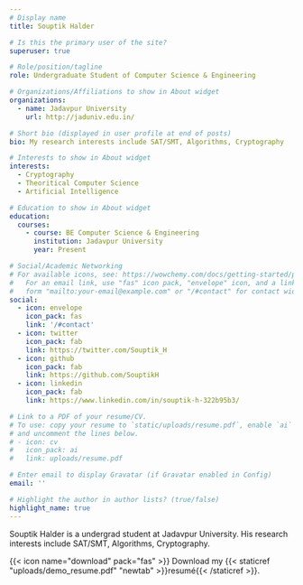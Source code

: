 ```yaml
---
# Display name
title: Souptik Halder

# Is this the primary user of the site?
superuser: true

# Role/position/tagline
role: Undergraduate Student of Computer Science & Engineering

# Organizations/Affiliations to show in About widget
organizations:
  - name: Jadavpur University
    url: http://jaduniv.edu.in/

# Short bio (displayed in user profile at end of posts)
bio: My research interests include SAT/SMT, Algorithms, Cryptography

# Interests to show in About widget
interests:
  - Cryptography
  - Theoritical Computer Science
  - Artificial Intelligence

# Education to show in About widget
education:
  courses:
    - course: BE Computer Science & Engineering
      institution: Jadavpur University
      year: Present

# Social/Academic Networking
# For available icons, see: https://wowchemy.com/docs/getting-started/page-builder/#icons
#   For an email link, use "fas" icon pack, "envelope" icon, and a link in the
#   form "mailto:your-email@example.com" or "/#contact" for contact widget.
social:
  - icon: envelope
    icon_pack: fas
    link: '/#contact'
  - icon: twitter
    icon_pack: fab
    link: https://twitter.com/Souptik_H
  - icon: github
    icon_pack: fab
    link: https://github.com/SouptikH
  - icon: linkedin
    icon_pack: fab
    link: https://www.linkedin.com/in/souptik-h-322b95b3/

# Link to a PDF of your resume/CV.
# To use: copy your resume to `static/uploads/resume.pdf`, enable `ai` icons in `params.toml`,
# and uncomment the lines below.
# - icon: cv
#   icon_pack: ai
#   link: uploads/resume.pdf

# Enter email to display Gravatar (if Gravatar enabled in Config)
email: ''

# Highlight the author in author lists? (true/false)
highlight_name: true
---
```


Souptik Halder is a undergrad student at Jadavpur University. His research interests include SAT/SMT, Algorithms, Cryptography. 


{{< icon name="download" pack="fas" >}} Download my {{< staticref "uploads/demo_resume.pdf" "newtab" >}}resumé{{< /staticref >}}.
